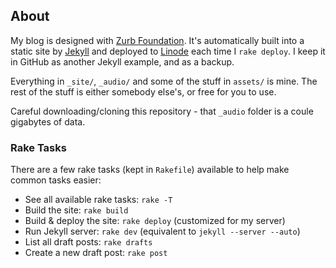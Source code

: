 ## About

My blog is designed with [Zurb Foundation](http://foundation.zurb.com). It's automatically built into a static site by [Jekyll](http://jekyllrb.com/) and deployed to [Linode](http://www.linode.com/?r=4b85e2ea3c6b78b139cc41e341ae37fdac438c54) each time I `rake deploy`. I keep it in GitHub as another Jekyll example, and as a backup.

Everything in `_site/`, `_audio/` and some of the stuff in `assets/` is mine. The rest of the stuff is either somebody else's, or free for you to use.

Careful downloading/cloning this repository - that `_audio` folder is a coule gigabytes of data.

### Rake Tasks

There are a few rake tasks (kept in `Rakefile`) available to help make common tasks easier:

* See all available rake tasks: `rake -T`
* Build the site: `rake build`
* Build & deploy the site: `rake deploy` (customized for my server)
* Run Jekyll server: `rake dev` (equivalent to `jekyll --server --auto`)
* List all draft posts: `rake drafts`
* Create a new draft post: `rake post`
